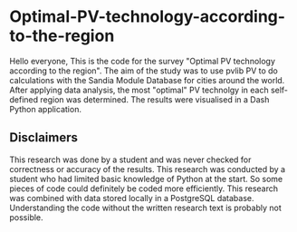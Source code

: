 # Optimal-PV-technology-according-to-the-region
Hello everyone,
This is the code for the survey "Optimal PV technology according to the region".
The aim of the study was to use pvlib PV to do calculations with the Sandia Module Database for cities around the world. 
After applying data analysis, the most "optimal" PV technolgy in each self-defined region was determined. 
The results were visualised in a Dash Python application.


## Disclaimers
This research was done by a student and was never checked for correctness or accuracy of the results.
This research was conducted by a student who had limited basic knowledge of Python at the start. So some pieces of code could definitely be coded more efficiently.
This research was combined with data stored locally in a PostgreSQL database.
Understanding the code without the written research text is probably not possible.
